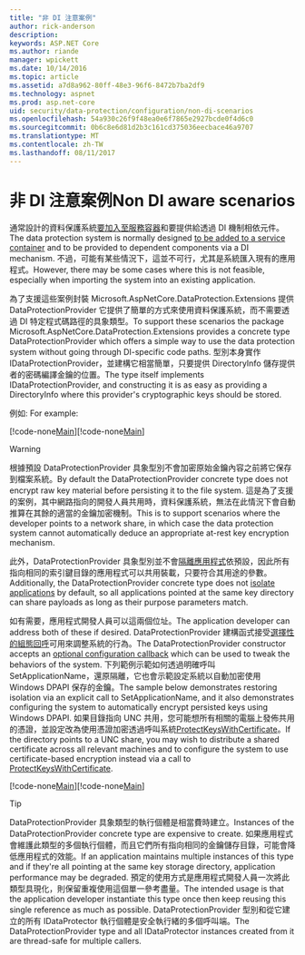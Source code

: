 ```yaml
---
title: "非 DI 注意案例"
author: rick-anderson
description: 
keywords: ASP.NET Core
ms.author: riande
manager: wpickett
ms.date: 10/14/2016
ms.topic: article
ms.assetid: a7d8a962-80ff-48e3-96f6-8472b7ba2df9
ms.technology: aspnet
ms.prod: asp.net-core
uid: security/data-protection/configuration/non-di-scenarios
ms.openlocfilehash: 54a930c26f9f48ea0e6f7865e2927bcde0f4d6c0
ms.sourcegitcommit: 0b6c8e6d81d2b3c161cd375036eecbace46a9707
ms.translationtype: MT
ms.contentlocale: zh-TW
ms.lasthandoff: 08/11/2017
---
```

# <a name="non-di-aware-scenarios"></a><span data-ttu-id="fef61-103">非 DI 注意案例</span><span class="sxs-lookup"><span data-stu-id="fef61-103">Non DI aware scenarios</span></span>

<span data-ttu-id="fef61-104">通常設計的資料保護系統[要加入至服務容器](../consumer-apis/overview.md)和要提供給透過 DI 機制相依元件。</span><span class="sxs-lookup"><span data-stu-id="fef61-104">The data protection system is normally designed [to be added to a service container](../consumer-apis/overview.md) and to be provided to dependent components via a DI mechanism.</span></span> <span data-ttu-id="fef61-105">不過，可能有某些情況下，這並不可行，尤其是系統匯入現有的應用程式。</span><span class="sxs-lookup"><span data-stu-id="fef61-105">However, there may be some cases where this is not feasible, especially when importing the system into an existing application.</span></span>

<span data-ttu-id="fef61-106">為了支援這些案例封裝 Microsoft.AspNetCore.DataProtection.Extensions 提供 DataProtectionProvider 它提供了簡單的方式來使用資料保護系統，而不需要透過 DI 特定程式碼路徑的具象類型。</span><span class="sxs-lookup"><span data-stu-id="fef61-106">To support these scenarios the package Microsoft.AspNetCore.DataProtection.Extensions provides a concrete type DataProtectionProvider which offers a simple way to use the data protection system without going through DI-specific code paths.</span></span> <span data-ttu-id="fef61-107">型別本身實作 IDataProtectionProvider，並建構它相當簡單，只要提供 DirectoryInfo 儲存提供者的密碼編譯金鑰的位置。</span><span class="sxs-lookup"><span data-stu-id="fef61-107">The type itself implements IDataProtectionProvider, and constructing it is as easy as providing a DirectoryInfo where this provider's cryptographic keys should be stored.</span></span>

<span data-ttu-id="fef61-108">例如: </span><span class="sxs-lookup"><span data-stu-id="fef61-108">For example:</span></span>

<span data-ttu-id="fef61-109">[!code-none[Main](non-di-scenarios/_static/nodisample1.cs)]</span><span class="sxs-lookup"><span data-stu-id="fef61-109">[!code-none[Main](non-di-scenarios/_static/nodisample1.cs)]</span></span>

>[!WARNING]
> <span data-ttu-id="fef61-110">根據預設 DataProtectionProvider 具象型別不會加密原始金鑰內容之前將它保存到檔案系統。</span><span class="sxs-lookup"><span data-stu-id="fef61-110">By default the DataProtectionProvider concrete type does not encrypt raw key material before persisting it to the file system.</span></span> <span data-ttu-id="fef61-111">這是為了支援的案例，其中網路指向的開發人員共用時，資料保護系統，無法在此情況下會自動推算在其餘的適當的金鑰加密機制。</span><span class="sxs-lookup"><span data-stu-id="fef61-111">This is to support scenarios where the developer points to a network share, in which case the data protection system cannot automatically deduce an appropriate at-rest key encryption mechanism.</span></span>
>
><span data-ttu-id="fef61-112">此外，DataProtectionProvider 具象型別並不會[隔離應用程式](overview.md#data-protection-configuration-per-app-isolation)依預設，因此所有指向相同的索引鍵目錄的應用程式可以共用裝載，只要符合其用途的參數。</span><span class="sxs-lookup"><span data-stu-id="fef61-112">Additionally, the DataProtectionProvider concrete type does not [isolate applications](overview.md#data-protection-configuration-per-app-isolation) by default, so all applications pointed at the same key directory can share payloads as long as their purpose parameters match.</span></span>

<span data-ttu-id="fef61-113">如有需要，應用程式開發人員可以這兩個位址。</span><span class="sxs-lookup"><span data-stu-id="fef61-113">The application developer can address both of these if desired.</span></span> <span data-ttu-id="fef61-114">DataProtectionProvider 建構函式接受[選擇性的組態回呼](overview.md#data-protection-configuration-callback)可用來調整系統的行為。</span><span class="sxs-lookup"><span data-stu-id="fef61-114">The DataProtectionProvider constructor accepts an [optional configuration callback](overview.md#data-protection-configuration-callback) which can be used to tweak the behaviors of the system.</span></span> <span data-ttu-id="fef61-115">下列範例示範如何透過明確呼叫 SetApplicationName，還原隔離，它也會示範設定系統以自動加密使用 Windows DPAPI 保存的金鑰。</span><span class="sxs-lookup"><span data-stu-id="fef61-115">The sample below demonstrates restoring isolation via an explicit call to SetApplicationName, and it also demonstrates configuring the system to automatically encrypt persisted keys using Windows DPAPI.</span></span> <span data-ttu-id="fef61-116">如果目錄指向 UNC 共用，您可能想所有相關的電腦上發佈共用的憑證，並設定改為使用憑證加密透過呼叫系統[ProtectKeysWithCertificate](overview.md#configuring-x509-certificate)。</span><span class="sxs-lookup"><span data-stu-id="fef61-116">If the directory points to a UNC share, you may wish to distribute a shared certificate across all relevant machines and to configure the system to use certificate-based encryption instead via a call to [ProtectKeysWithCertificate](overview.md#configuring-x509-certificate).</span></span>

<span data-ttu-id="fef61-117">[!code-none[Main](non-di-scenarios/_static/nodisample2.cs)]</span><span class="sxs-lookup"><span data-stu-id="fef61-117">[!code-none[Main](non-di-scenarios/_static/nodisample2.cs)]</span></span>

>[!TIP]
> <span data-ttu-id="fef61-118">DataProtectionProvider 具象類型的執行個體是相當費時建立。</span><span class="sxs-lookup"><span data-stu-id="fef61-118">Instances of the DataProtectionProvider concrete type are expensive to create.</span></span> <span data-ttu-id="fef61-119">如果應用程式會維護此類型的多個執行個體，而且它們所有指向相同的金鑰儲存目錄，可能會降低應用程式的效能。</span><span class="sxs-lookup"><span data-stu-id="fef61-119">If an application maintains multiple instances of this type and if they're all pointing at the same key storage directory, application performance may be degraded.</span></span> <span data-ttu-id="fef61-120">預定的使用方式是應用程式開發人員一次將此類型具現化，則保留重複使用這個單一參考盡量。</span><span class="sxs-lookup"><span data-stu-id="fef61-120">The intended usage is that the application developer instantiate this type once then keep reusing this single reference as much as possible.</span></span> <span data-ttu-id="fef61-121">DataProtectionProvider 型別和從它建立的所有 IDataProtector 執行個體是安全執行緒的多個呼叫端。</span><span class="sxs-lookup"><span data-stu-id="fef61-121">The DataProtectionProvider type and all IDataProtector instances created from it are thread-safe for multiple callers.</span></span>
